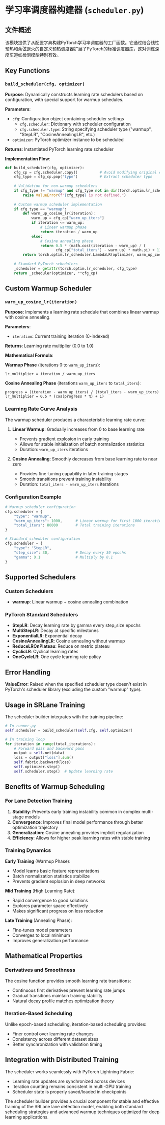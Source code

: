 # 学习率调度器构建器 (`scheduler.py`)

## 文件概述

该模块提供了从配置字典构建PyTorch学习率调度器的工厂函数。它通过结合线性预热和余弦退火的自定义预热调度器扩展了PyTorch的标准调度器库，这对训练深度车道线检测模型特别有效。

## Key Functions

### `build_scheduler(cfg, optimizer)`

**Purpose**: Dynamically constructs learning rate schedulers based on configuration, with special support for warmup schedules.

**Parameters**:
- `cfg`: Configuration object containing scheduler settings
  - `cfg.scheduler`: Dictionary with scheduler configuration
  - `cfg.scheduler.type`: String specifying scheduler type ("warmup", "StepLR", "CosineAnnealingLR", etc.)
- `optimizer`: PyTorch optimizer instance to be scheduled

**Returns**: Instantiated PyTorch learning rate scheduler

**Implementation Flow**:

```python
def build_scheduler(cfg, optimizer):
    cfg_cp = cfg.scheduler.copy()          # Avoid modifying original config
    cfg_type = cfg_cp.pop("type")          # Extract scheduler type
    
    # Validation for non-warmup schedulers
    if cfg_type != "warmup" and cfg_type not in dir(torch.optim.lr_scheduler):
        raise ValueError(f"{cfg_type} is not defined.")
    
    # Custom warmup scheduler implementation
    if cfg_type == "warmup":
        def warm_up_cosine_lr(iteration):
            warm_up = cfg_cp["warm_up_iters"]
            if iteration <= warm_up:
                # Linear warmup phase
                return iteration / warm_up
            else:
                # Cosine annealing phase
                return 0.5 * (math.cos((iteration - warm_up) / (
                       cfg_cp["total_iters"] - warm_up) * math.pi) + 1)
        return torch.optim.lr_scheduler.LambdaLR(optimizer, warm_up_cosine_lr)
    
    # Standard PyTorch schedulers
    _scheduler = getattr(torch.optim.lr_scheduler, cfg_type)
    return _scheduler(optimizer, **cfg_cp)
```

## Custom Warmup Scheduler

### `warm_up_cosine_lr(iteration)`

**Purpose**: Implements a learning rate schedule that combines linear warmup with cosine annealing.

**Parameters**:
- `iteration`: Current training iteration (0-indexed)

**Returns**: Learning rate multiplier (0.0 to 1.0)

**Mathematical Formula**:

**Warmup Phase** (iterations 0 to `warm_up_iters`):
```
lr_multiplier = iteration / warm_up_iters
```

**Cosine Annealing Phase** (iterations `warm_up_iters` to `total_iters`):
```
progress = (iteration - warm_up_iters) / (total_iters - warm_up_iters)
lr_multiplier = 0.5 * (cos(progress * π) + 1)
```

### Learning Rate Curve Analysis

The warmup scheduler produces a characteristic learning rate curve:

1. **Linear Warmup**: Gradually increases from 0 to base learning rate
   - Prevents gradient explosion in early training
   - Allows for stable initialization of batch normalization statistics
   - Duration: `warm_up_iters` iterations

2. **Cosine Annealing**: Smoothly decreases from base learning rate to near zero
   - Provides fine-tuning capability in later training stages
   - Smooth transitions prevent training instability
   - Duration: `total_iters - warm_up_iters` iterations

### Configuration Example

```python
# Warmup scheduler configuration
cfg.scheduler = {
    "type": "warmup",
    "warm_up_iters": 1000,      # Linear warmup for first 1000 iterations
    "total_iters": 80000        # Total training iterations
}

# Standard scheduler configuration
cfg.scheduler = {
    "type": "StepLR",
    "step_size": 30,            # Decay every 30 epochs
    "gamma": 0.1                # Multiply by 0.1
}
```

## Supported Schedulers

### Custom Schedulers
- **warmup**: Linear warmup + cosine annealing combination

### PyTorch Standard Schedulers
- **StepLR**: Decay learning rate by gamma every step_size epochs
- **MultiStepLR**: Decay at specific milestones
- **ExponentialLR**: Exponential decay
- **CosineAnnealingLR**: Cosine annealing without warmup
- **ReduceLROnPlateau**: Reduce on metric plateau
- **CyclicLR**: Cyclical learning rates
- **OneCycleLR**: One cycle learning rate policy

## Error Handling

**ValueError**: Raised when the specified scheduler type doesn't exist in PyTorch's scheduler library (excluding the custom "warmup" type).

## Usage in SRLane Training

The scheduler builder integrates with the training pipeline:

```python
# In runner.py
self.scheduler = build_scheduler(self.cfg, self.optimizer)

# In training loop
for iteration in range(total_iterations):
    # Forward pass and backward pass
    output = self.net(data)
    loss = output["loss"].sum()
    self.fabric.backward(loss)
    self.optimizer.step()
    self.scheduler.step()  # Update learning rate
```

## Benefits of Warmup Scheduling

### For Lane Detection Training

1. **Stability**: Prevents early training instability common in complex multi-stage models
2. **Convergence**: Improves final model performance through better optimization trajectory
3. **Generalization**: Cosine annealing provides implicit regularization
4. **Efficiency**: Allows for higher peak learning rates with stable training

### Training Dynamics

**Early Training** (Warmup Phase):
- Model learns basic feature representations
- Batch normalization statistics stabilize
- Prevents gradient explosion in deep networks

**Mid Training** (High Learning Rate):
- Rapid convergence to good solutions
- Explores parameter space effectively
- Makes significant progress on loss reduction

**Late Training** (Annealing Phase):
- Fine-tunes model parameters
- Converges to local minimum
- Improves generalization performance

## Mathematical Properties

### Derivatives and Smoothness
The cosine function provides smooth learning rate transitions:
- Continuous first derivatives prevent learning rate jumps
- Gradual transitions maintain training stability
- Natural decay profile matches optimization theory

### Iteration-Based Scheduling
Unlike epoch-based scheduling, iteration-based scheduling provides:
- Finer control over learning rate changes
- Consistency across different dataset sizes
- Better synchronization with validation timing

## Integration with Distributed Training

The scheduler works seamlessly with PyTorch Lightning Fabric:
- Learning rate updates are synchronized across devices
- Iteration counting remains consistent in multi-GPU training
- Scheduler state is properly saved/loaded in checkpoints

The scheduler builder provides a crucial component for stable and effective training of the SRLane lane detection model, enabling both standard scheduling strategies and advanced warmup techniques optimized for deep learning applications.